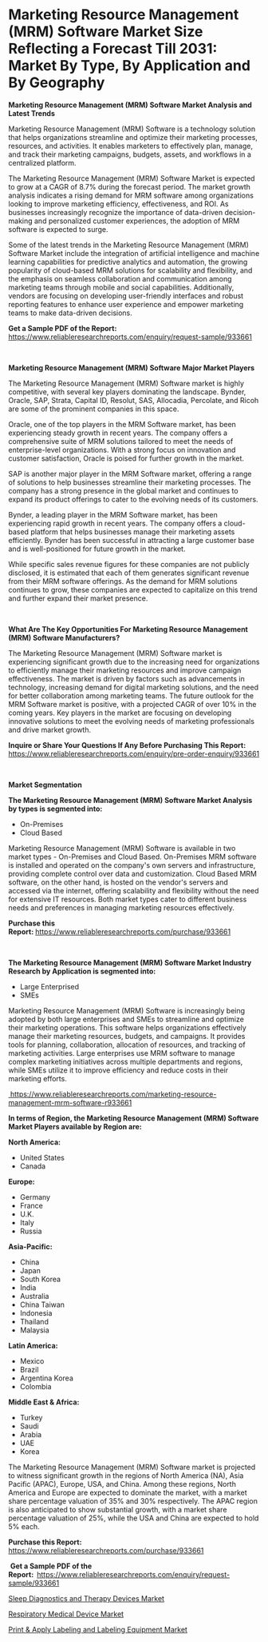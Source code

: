 <p><h1>Marketing Resource Management (MRM) Software Market Size Reflecting a Forecast Till 2031: Market By Type, By Application and By Geography</h1></p><p><strong>Marketing Resource Management (MRM) Software Market Analysis and Latest Trends</strong></p>
<p><p>Marketing Resource Management (MRM) Software is a technology solution that helps organizations streamline and optimize their marketing processes, resources, and activities. It enables marketers to effectively plan, manage, and track their marketing campaigns, budgets, assets, and workflows in a centralized platform.</p><p>The Marketing Resource Management (MRM) Software Market is expected to grow at a CAGR of 8.7% during the forecast period. The market growth analysis indicates a rising demand for MRM software among organizations looking to improve marketing efficiency, effectiveness, and ROI. As businesses increasingly recognize the importance of data-driven decision-making and personalized customer experiences, the adoption of MRM software is expected to surge.</p><p>Some of the latest trends in the Marketing Resource Management (MRM) Software Market include the integration of artificial intelligence and machine learning capabilities for predictive analytics and automation, the growing popularity of cloud-based MRM solutions for scalability and flexibility, and the emphasis on seamless collaboration and communication among marketing teams through mobile and social capabilities. Additionally, vendors are focusing on developing user-friendly interfaces and robust reporting features to enhance user experience and empower marketing teams to make data-driven decisions.</p></p>
<p><strong>Get a Sample PDF of the Report:&nbsp;</strong> <a href="https://www.reliableresearchreports.com/enquiry/request-sample/933661">https://www.reliableresearchreports.com/enquiry/request-sample/933661</a></p>
<p>&nbsp;</p>
<p><strong>Marketing Resource Management (MRM) Software Major Market Players</strong></p>
<p><p>The Marketing Resource Management (MRM) Software market is highly competitive, with several key players dominating the landscape. Bynder, Oracle, SAP, Strata, Capital ID, Resolut, SAS, Allocadia, Percolate, and Ricoh are some of the prominent companies in this space. </p><p>Oracle, one of the top players in the MRM Software market, has been experiencing steady growth in recent years. The company offers a comprehensive suite of MRM solutions tailored to meet the needs of enterprise-level organizations. With a strong focus on innovation and customer satisfaction, Oracle is poised for further growth in the market.</p><p>SAP is another major player in the MRM Software market, offering a range of solutions to help businesses streamline their marketing processes. The company has a strong presence in the global market and continues to expand its product offerings to cater to the evolving needs of its customers. </p><p>Bynder, a leading player in the MRM Software market, has been experiencing rapid growth in recent years. The company offers a cloud-based platform that helps businesses manage their marketing assets efficiently. Bynder has been successful in attracting a large customer base and is well-positioned for future growth in the market.</p><p>While specific sales revenue figures for these companies are not publicly disclosed, it is estimated that each of them generates significant revenue from their MRM software offerings. As the demand for MRM solutions continues to grow, these companies are expected to capitalize on this trend and further expand their market presence.</p></p>
<p>&nbsp;</p>
<p><strong>What Are The Key Opportunities For Marketing Resource Management (MRM) Software Manufacturers?</strong></p>
<p><p>The Marketing Resource Management (MRM) Software market is experiencing significant growth due to the increasing need for organizations to efficiently manage their marketing resources and improve campaign effectiveness. The market is driven by factors such as advancements in technology, increasing demand for digital marketing solutions, and the need for better collaboration among marketing teams. The future outlook for the MRM Software market is positive, with a projected CAGR of over 10% in the coming years. Key players in the market are focusing on developing innovative solutions to meet the evolving needs of marketing professionals and drive market growth.</p></p>
<p><strong>Inquire or Share Your Questions If Any Before Purchasing This Report:</strong> <a href="https://www.reliableresearchreports.com/enquiry/pre-order-enquiry/933661">https://www.reliableresearchreports.com/enquiry/pre-order-enquiry/933661</a></p>
<p>&nbsp;</p>
<p><strong>Market Segmentation</strong></p>
<p><strong>The Marketing Resource Management (MRM) Software Market Analysis by types is segmented into:</strong></p>
<p><ul><li>On-Premises</li><li>Cloud Based</li></ul></p>
<p><p>Marketing Resource Management (MRM) Software is available in two market types - On-Premises and Cloud Based. On-Premises MRM software is installed and operated on the company's own servers and infrastructure, providing complete control over data and customization. Cloud Based MRM software, on the other hand, is hosted on the vendor's servers and accessed via the internet, offering scalability and flexibility without the need for extensive IT resources. Both market types cater to different business needs and preferences in managing marketing resources effectively.</p></p>
<p><strong>Purchase this Report:&nbsp;</strong><a href="https://www.reliableresearchreports.com/purchase/933661">https://www.reliableresearchreports.com/purchase/933661</a></p>
<p>&nbsp;</p>
<p><strong>The Marketing Resource Management (MRM) Software Market Industry Research by Application is segmented into:</strong></p>
<p><ul><li>Large Enterprised</li><li>SMEs</li></ul></p>
<p><p>Marketing Resource Management (MRM) Software is increasingly being adopted by both large enterprises and SMEs to streamline and optimize their marketing operations. This software helps organizations effectively manage their marketing resources, budgets, and campaigns. It provides tools for planning, collaboration, allocation of resources, and tracking of marketing activities. Large enterprises use MRM software to manage complex marketing initiatives across multiple departments and regions, while SMEs utilize it to improve efficiency and reduce costs in their marketing efforts.</p></p>
<p><a href="https://www.reliableresearchreports.com/marketing-resource-management-mrm-software-r933661">&nbsp;https://www.reliableresearchreports.com/marketing-resource-management-mrm-software-r933661</a></p>
<p><strong>In terms of Region, the Marketing Resource Management (MRM) Software Market Players available by Region are:</strong></p>
<p>
    <p> <strong> North America: </strong>
        <ul>
            <li>United States</li>
            <li>Canada</li>
        </ul>
        </p> 
    <p> <strong> Europe: </strong>
        <ul>
            <li>Germany</li>
            <li>France</li>
            <li>U.K.</li>
            <li>Italy</li>
            <li>Russia</li>
        </ul>
        </p> 
    <p> <strong> Asia-Pacific: </strong>
        <ul>
            <li>China</li>
            <li>Japan</li>
            <li>South Korea</li>
            <li>India</li>
            <li>Australia</li>
            <li>China Taiwan</li>
            <li>Indonesia</li>
            <li>Thailand</li>
            <li>Malaysia</li>
        </ul>
        </p> 
    <p> <strong> Latin America: </strong>
        <ul>
            <li>Mexico</li>
            <li>Brazil</li>
            <li>Argentina Korea</li>
            <li>Colombia</li>
        </ul>
        </p> 
    <p> <strong> Middle East & Africa: </strong>
        <ul>
            <li>Turkey</li>
            <li>Saudi</li>
            <li>Arabia</li>
            <li>UAE</li>
            <li>Korea</li>
        </ul>
    </p>
    </p>
<p><p>The Marketing Resource Management (MRM) Software market is projected to witness significant growth in the regions of North America (NA), Asia Pacific (APAC), Europe, USA, and China. Among these regions, North America and Europe are expected to dominate the market, with a market share percentage valuation of 35% and 30% respectively. The APAC region is also anticipated to show substantial growth, with a market share percentage valuation of 25%, while the USA and China are expected to hold 5% each.</p></p>
<p><strong>Purchase this Report: </strong><a href="https://www.reliableresearchreports.com/purchase/933661">https://www.reliableresearchreports.com/purchase/933661</a></p>
<p>&nbsp;<strong>Get a Sample PDF of the Report:&nbsp;&nbsp;</strong><a href="https://www.reliableresearchreports.com/enquiry/request-sample/933661">https://www.reliableresearchreports.com/enquiry/request-sample/933661</a></p>
<p><strong></strong></p>
<p><p><a href="https://www.linkedin.com/pulse/sleep-diagnostics-therapy-devices-market-insights-players-forecast-cemtf">Sleep Diagnostics and Therapy Devices Market</a></p><p><a href="https://www.linkedin.com/pulse/respiratory-medical-device-market-size-examines-its-scope-primary-pfnvf">Respiratory Medical Device Market</a></p><p><a href="https://www.linkedin.com/pulse/print-amp-apply-labeling-equipment-market-size-share-trends-vkpgf">Print & Apply Labeling and Labeling Equipment Market</a></p></p>